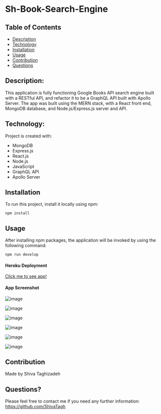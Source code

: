 # Sh-Book-Search-Engine
## Table of Contents

- [Description](#description)
- [Technology](#Technology)
- [Installation](#installation)
- [Usage](#usage)
- [Contribution](#contribution)
- [Questions](#questions)

## Description:

This application is fully functioning Google Books API search engine built with a RESTful API, and refactor it to be a GraphQL API built with Apollo Server. The app was built using the MERN stack, with a React front end, MongoDB database, and Node.js/Express.js server and API.

## Technology:

Project is created with:

- MongoDB
- Express.js
- React.js
- Node.js
- JavaScript
- GraphQL API
- Apollo Server

## Installation

To run this project, install it locally using npm:

```
npm install
```

## Usage

After installing npm packages, the application will be invoked by using the following command:

```
npm run develop
```

#### Heroku Deployment

[Click me to see app!](/https://book-engine-search-sh-2f1bdef08575.herokuapp.com/)


#### App Screenshot
![image](https://github.com/ShivaTagh/Sh-Book-Search-Engine/assets/127795324/710c4915-7e02-4788-8251-559e57148813)

![image](https://github.com/ShivaTagh/Sh-Book-Search-Engine/assets/127795324/e99eef4f-49e8-4d04-836f-45f3e4582ead)

![image](https://github.com/ShivaTagh/Sh-Book-Search-Engine/assets/127795324/beb0c39d-a3cf-4c70-bf34-70194fa05790)

![image](https://github.com/ShivaTagh/Sh-Book-Search-Engine/assets/127795324/822dd549-811b-4c42-94e1-d1e04cd88658)

![image](https://github.com/ShivaTagh/Sh-Book-Search-Engine/assets/127795324/8edddf05-6c1c-492a-a320-957b2956bf5f)

![image](https://github.com/ShivaTagh/Sh-Book-Search-Engine/assets/127795324/61662f7f-ffd7-4393-bd21-ca324189cf49)




## Contribution

Made by Shiva Taghizadeh

## Questions?

Please feel free to contact me if you need any further information:
https://github.com/ShivaTagh
